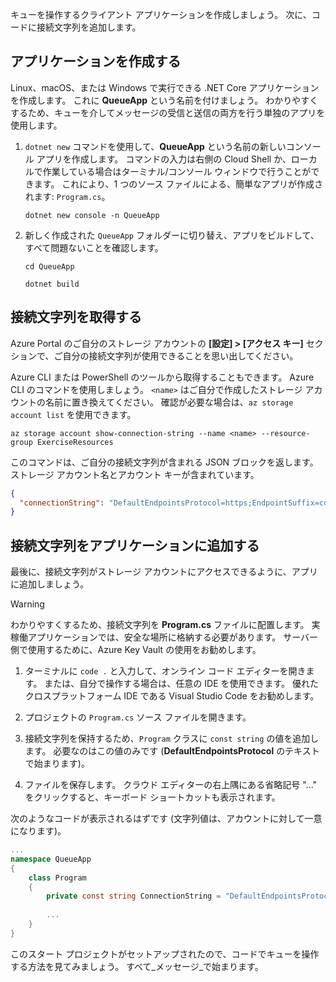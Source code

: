 キューを操作するクライアント アプリケーションを作成しましょう。 次に、コードに接続文字列を追加します。

## <a name="create-the-application"></a>アプリケーションを作成する

Linux、macOS、または Windows で実行できる .NET Core アプリケーションを作成します。 これに **QueueApp** という名前を付けましょう。 わかりやすくするため、キューを介してメッセージの受信と送信の両方を行う単独のアプリを使用します。

1. `dotnet new` コマンドを使用して、**QueueApp** という名前の新しいコンソール アプリを作成します。 コマンドの入力は右側の Cloud Shell か、ローカルで作業している場合はターミナル/コンソール ウィンドウで行うことができます。 これにより、1 つのソース ファイルによる、簡単なアプリが作成されます: `Program.cs`。

    ```azurecli
    dotnet new console -n QueueApp
    ```

1. 新しく作成された `QueueApp` フォルダーに切り替え、アプリをビルドして、すべて問題ないことを確認します。

    ```azurecli
    cd QueueApp
    ```

    ```azurecli
    dotnet build
    ```

## <a name="get-your-connection-string"></a>接続文字列を取得する

Azure Portal のご自分のストレージ アカウントの **[設定] > [アクセス キー]** セクションで、ご自分の接続文字列が使用できることを思い出してください。

Azure CLI または PowerShell のツールから取得することもできます。 Azure CLI のコマンドを使用しましょう。 `<name>` はご自分で作成したストレージ アカウントの名前に置き換えてください。 確認が必要な場合は、`az storage account list` を使用できます。

```azurecli
az storage account show-connection-string --name <name> --resource-group ExerciseResources
```

このコマンドは、ご自分の接続文字列が含まれる JSON ブロックを返します。 ストレージ アカウント名とアカウント キーが含まれています。

```json
{
  "connectionString": "DefaultEndpointsProtocol=https;EndpointSuffix=core.windows.net;AccountName=<name>;AccountKey=vyw6aKz2PtSAgQ4ljJQgJFgxbCETdXt39ZyYQ5fLqoBJj/gT+43TbrhoVco7Rqj/AAJVlvFORRfnYqGHiX9QcQ=="
}
```

## <a name="add-the-connection-string-to-the-application"></a>接続文字列をアプリケーションに追加する

最後に、接続文字列がストレージ アカウントにアクセスできるように、アプリに追加しましょう。

> [!WARNING]
> わかりやすくするため、接続文字列を **Program.cs** ファイルに配置します。 実稼働アプリケーションでは、安全な場所に格納する必要があります。 サーバー側で使用するために、Azure Key Vault の使用をお勧めします。

1. ターミナルに `code .` と入力して、オンライン コード エディターを開きます。 または、自分で操作する場合は、任意の IDE を使用できます。 優れたクロスプラットフォーム IDE である Visual Studio Code をお勧めします。

1. プロジェクトの `Program.cs` ソース ファイルを開きます。

1. 接続文字列を保持するため、`Program` クラスに `const string` の値を追加します。 必要なのはこの値のみです (**DefaultEndpointsProtocol** のテキストで始まります)。

1. ファイルを保存します。 クラウド エディターの右上隅にある省略記号 "..." をクリックすると、キーボード ショートカットも表示されます。

次のようなコードが表示されるはずです (文字列値は、アカウントに対して一意になります)。

```csharp
...
namespace QueueApp
{
    class Program
    {
        private const string ConnectionString = "DefaultEndpointsProtocol=https; ...";
        
        ...
    }
}
```

このスタート プロジェクトがセットアップされたので、コードでキューを操作する方法を見てみましょう。 すべて_メッセージ_で始まります。